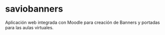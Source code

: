 # saviobanners
Aplicación web integrada con Moodle para creación de Banners y portadas para las aulas virtuales.
